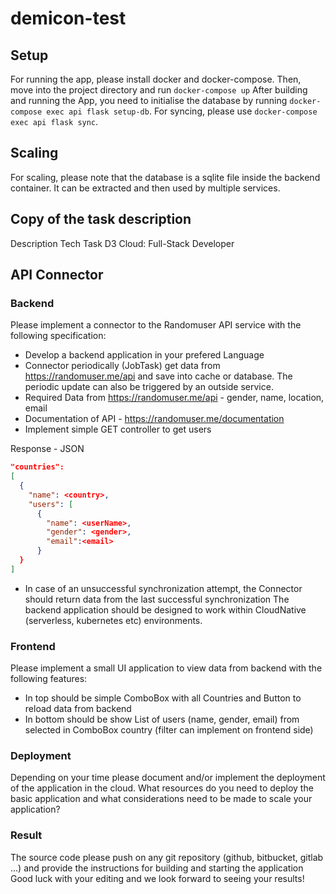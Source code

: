 # demicon-test


## Setup

For running the app, please install docker and docker-compose.
Then, move into the project directory and run `docker-compose up`
After building and running the App, you need to initialise the database by running `docker-compose exec api flask setup-db`.
For syncing, please use `docker-compose exec api flask sync`.

## Scaling

For scaling, please note that the database is a sqlite file inside the backend container. It can be extracted and then used by multiple services. 

## Copy of the task description

Description Tech Task D3 Cloud: Full-Stack Developer
## API Connector ##
### Backend ###
Please implement a connector to the Randomuser API service with the following
specification:
- Develop a backend application in your prefered Language
- Connector periodically (JobTask) get data from https://randomuser.me/api and save
into cache or database. The periodic update can also be triggered by an outside
service.
- Required Data from https://randomuser.me/api - gender, name, location, email
- Documentation of API - https://randomuser.me/documentation
- Implement simple GET controller to get users 

Response - JSON 
```json
"countries":
[
  {
    "name": <country>, 
    "users": [
      {
        "name": <userName>, 
        "gender": <gender>, 
        "email":<email>
      }
  }
]
```
- In case of an unsuccessful synchronization attempt, the Connector should return
data from the last successful synchronization
The backend application should be designed to work within CloudNative (serverless,
kubernetes etc) environments.
### Frontend ###
Please implement a small UI application to view data from backend with the following
features:
- In top should be simple ComboBox with all Countries and Button to reload data
from backend
- In bottom should be show List of users (name, gender, email) from selected in
ComboBox country (filter can implement on frontend side)
### Deployment ###
Depending on your time please document and/or implement the deployment of the
application in the cloud. What resources do you need to deploy the basic application and
what considerations need to be made to scale your application?
### Result ###
The source code please push on any git repository (github, bitbucket, gitlab ...) and provide
the instructions for building and starting the application
Good luck with your editing and we look forward to seeing your results!
